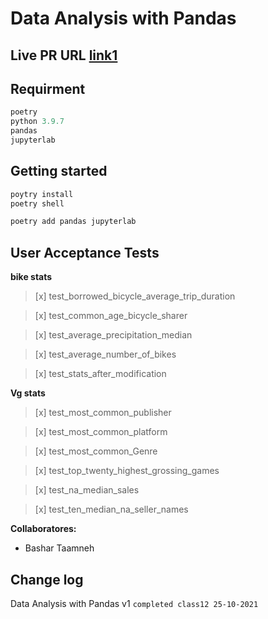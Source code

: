 # Data Analysis with Pandas

## **Live PR URL** [link1]()


## Requirment

```javascript
poetry
python 3.9.7
pandas
jupyterlab
```

## Getting started

```bash
poytry install
poetry shell

poetry add pandas jupyterlab
```

## User Acceptance Tests

**bike stats**
> [x] test_borrowed_bicycle_average_trip_duration

> [x] test_common_age_bicycle_sharer

> [x] test_average_precipitation_median

> [x] test_average_number_of_bikes

> [x] test_stats_after_modification

**Vg stats**

> [x] test_most_common_publisher

> [x] test_most_common_platform

> [x] test_most_common_Genre

> [x] test_top_twenty_highest_grossing_games

> [x] test_na_median_sales

> [x] test_ten_median_na_seller_names

**Collaboratores:**

* Bashar Taamneh

## Change log
Data Analysis with Pandas v1  `completed class12 25-10-2021`